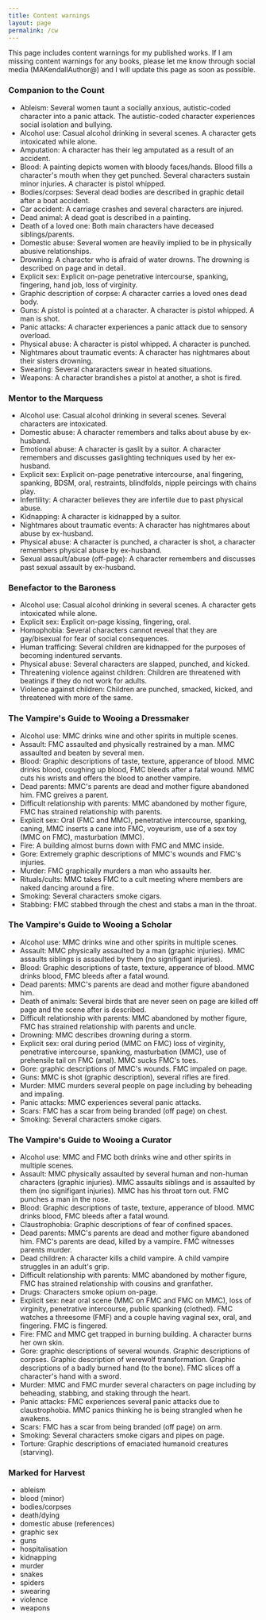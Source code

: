 ```yaml
---
title: Content warnings
layout: page
permalink: /cw
---
```


This page includes content warnings for my published works. If I am missing content warnings for any books,
please let me know through social media (MAKendallAuthor@) and I will update this page as soon as possible.

### Companion to the Count

* Ableism: Several women taunt a socially anxious, autistic-coded character into a panic attack. The autistic-coded character experiences social isolation and bullying.
* Alcohol use: Casual alcohol drinking in several scenes. A character gets intoxicated while alone.
* Amputation: A character has their leg amputated as a result of an accident.
* Blood: A painting depicts women with bloody faces/hands. Blood fills a character's mouth when they get punched. Several characters sustain minor injuries. A character is pistol whipped.
* Bodies/corpses: Several dead bodies are described in graphic detail after a boat accident. 
* Car accident: A carriage crashes and several characters are injured.
* Dead animal: A dead goat is described in a painting.
* Death of a loved one: Both main characters have deceased siblings/parents.
* Domestic abuse: Several women are heavily implied to be in physically abusive relationships.
* Drowning: A character who is afraid of water drowns. The drowning is described on page and in detail.
* Explicit sex: Explicit on-page penetrative intercourse, spanking, fingering, hand job, loss of virginity.
* Graphic description of corpse: A character carries a loved ones dead body.
* Guns: A pistol is pointed at a character. A character is pistol whipped. A man is shot.
* Panic attacks: A character experiences a panic attack due to sensory overload.
* Physical abuse: A character is pistol whipped. A character is punched.
* Nightmares about traumatic events: A character has nightmares about their sisters drowning.
* Swearing: Several chararacters swear in heated situations.
* Weapons: A character brandishes a pistol at another, a shot is fired.

### Mentor to the Marquess

* Alcohol use: Casual alcohol drinking in several scenes. Several characters are intoxicated.
* Domestic abuse: A character remembers and talks about abuse by ex-husband.
* Emotional abuse: A character is gaslit by a suitor. A character remembers and discusses gaslighting techniques used by her ex-husband.
* Explicit sex: Explicit on-page penetrative intercourse, anal fingering, spanking, BDSM, oral, restraints, blindfolds, nipple peircings with chains play.
* Infertility: A character believes they are infertile due to past physical abuse.
* Kidnapping: A character is kidnapped by a suitor.
* Nightmares about traumatic events: A character has nightmares about abuse by ex-husband.
* Physical abuse: A character is punched, a character is shot, a character remembers physical abuse by ex-husband.
* Sexual assault/abuse (off-page): A character remembers and discusses past sexual assault by ex-husband.

### Benefactor to the Baroness

* Alcohol use: Casual alcohol drinking in several scenes. A character gets intoxicated while alone.
* Explicit sex: Explicit on-page kissing, fingering, oral.
* Homophobia: Several characters cannot reveal that they are gay/bisexual for fear of social consequences. 
* Human trafficing: Several children are kidnapped for the purposes of becoming indentured servants.
* Physical abuse: Several characters are slapped, punched, and kicked.
* Threatening violence against children: Children are threatened with beatings if they do not work for adults.
* Violence against children: Children are punched, smacked, kicked, and threatened with more of the same.

### The Vampire's Guide to Wooing a Dressmaker

* Alcohol use: MMC drinks wine and other spirits in multiple scenes.
* Assault: FMC assaulted and physically restrained by a man. MMC assaulted and beaten by several men.
* Blood: Graphic descriptions of taste, texture, apperance of blood. MMC drinks blood, coughing up blood, FMC bleeds after a fatal wound. MMC cuts his wrists and offers the blood to another vampire.
* Dead parents: MMC's parents are dead and mother figure abandoned him. FMC greives a parent.
* Difficult relationship with parents: MMC abandoned by mother figure, FMC has strained relationship with parents.
* Explicit sex: Oral (FMC and MMC), penetrative intercourse, spanking, caning, MMC inserts a cane into FMC, voyeurism, use of a sex toy (MMC on FMC), masturbation (MMC).
* Fire: A building almost burns down with FMC and MMC inside.
* Gore: Extremely graphic descriptions of MMC's wounds and FMC's injuries.
* Murder: FMC graphically murders a man who assaults her.
* Rituals/cults: MMC takes FMC to a cult meeting where members are naked dancing around a fire.
* Smoking: Several characters smoke cigars.
* Stabbing: FMC stabbed through the chest and stabs a man in the throat.

### The Vampire's Guide to Wooing a Scholar

* Alcohol use: MMC drinks wine and other spirits in multiple scenes.
* Assault: MMC physically assaulted by a man (graphic injuries). MMC assaults siblings is assaulted by them (no signifigant injuries).
* Blood: Graphic descriptions of taste, texture, apperance of blood. MMC drinks blood, FMC bleeds after a fatal wound.
* Dead parents: MMC's parents are dead and mother figure abandoned him.
* Death of animals: Several birds that are never seen on page are killed off page and the scene after is described. 
* Difficult relationship with parents: MMC abandoned by mother figure, FMC has strained relationship with parents and uncle.
* Drowning: MMC describes drowning during a storm.
* Explicit sex: oral during period (MMC on FMC) loss of virginity, penetrative intercourse, spanking, masturbation (MMC), use of prehensile tail on FMC (anal). MMC sucks FMC's toes.
* Gore: graphic descriptions of MMC's wounds. FMC impaled on page.
* Guns: MMC is shot (graphic description), several rifles are fired.
* Murder: MMC murders several people on page including by beheading and impaling.
* Panic attacks: MMC experiences several panic attacks.
* Scars: FMC has a scar from being branded (off page) on chest.
* Smoking: Several characters smoke cigars.

### The Vampire's Guide to Wooing a Curator

* Alcohol use: MMC and FMC both drinks wine and other spirits in multiple scenes.
* Assault: MMC physically assaulted by several human and non-human characters (graphic injuries). MMC assaults siblings and is assaulted by them (no signifigant injuries). MMC has his throat torn out. FMC punches a man in the nose.
* Blood: Graphic descriptions of taste, texture, apperance of blood. MMC drinks blood, FMC bleeds after a fatal wound.
* Claustrophobia: Graphic descriptions of fear of confined spaces.
* Dead parents: MMC's parents are dead and mother figure abandoned him. FMC's parents are dead, killed by a vampire. FMC witnesses parents murder.
* Dead children: A character kills a child vampire. A child vampire struggles in an adult's grip.
* Difficult relationship with parents: MMC abandoned by mother figure, FMC has strained relationship with cousins and granfather.
* Drugs: Characters smoke opium on-page.
* Explicit sex: near oral scene (MMC on FMC and FMC on MMC), loss of virginity, penetrative intercourse, public spanking (clothed). FMC watches a threesome (FMF) and a couple having vaginal sex, oral, and fingering. FMC is fingered.
* Fire: FMC and MMC get trapped in burning building. A character burns her own skin.
* Gore: graphic descriptions of several wounds. Graphic descriptions of corpses. Graphic description of werewolf transformation. Graphic descriptions of a badly burned hand (to the bone). FMC slices off a character's hand with a sword.
* Murder: MMC and FMC murder several characters on page including by beheading, stabbing, and staking through the heart.
* Panic attacks: FMC experiences several panic attacks due to claustrophobia. MMC panics thinking he is being strangled when he awakens.
* Scars: FMC has a scar from being branded (off page) on arm.
* Smoking: Several characters smoke cigars and pipes on page.
* Torture: Graphic descriptions of emaciated humanoid creatures (starving).

### Marked for Harvest

* ableism
* blood (minor)
* bodies/corpses
* death/dying
* domestic abuse (references)
* graphic sex
* guns
* hospitalisation
* kidnapping
* murder
* snakes
* spiders
* swearing
* violence
* weapons